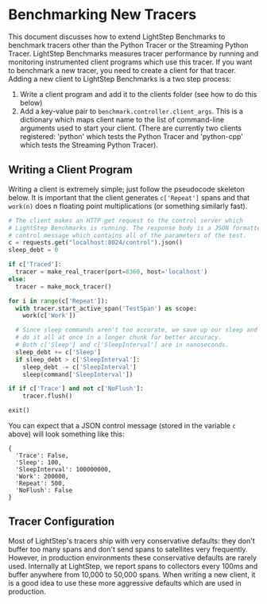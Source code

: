 # Benchmarking New Tracers

This document discusses how to extend LightStep Benchmarks to benchmark tracers other than the Python Tracer or the Streaming Python Tracer. LightStep Benchmarks measures tracer performance by running and monitoring instrumented client programs which use this tracer. If you want to benchmark a new tracer, you need to create a client for that tracer. Adding a new client to LightStep Benchmarks is a two step process:

1. Write a client program and add it to the clients folder (see how to do this below)
2. Add a key-value pair to `benchmark.controller.client_args`. This is a dictionary which maps client name to the list of command-line arguments used to start your client. (There are currently two clients registered: 'python' which tests the Python Tracer and 'python-cpp' which tests the Streaming Python Tracer).

## Writing a Client Program

Writing a client is extremely simple; just follow the pseudocode skeleton below. It is important that the client generates `c['Repeat']` spans and that `work(n)` does n floating point multiplications (or something similarly fast).

```python
# The client makes an HTTP get request to the control server which
# LightStep Benchmarks is running. The response body is a JSON formatted
# control message which contains all of the parameters of the test.
c = requests.get("localhost:8024/control").json()
sleep_debt = 0

if c['Traced']:
  tracer = make_real_tracer(port=8360, host='localhost')
else:
  tracer = make_mock_tracer()

for i in range(c['Repeat']):
  with tracer.start_active_span('TestSpan') as scope:
    work(c['Work'])

  # Since sleep commands aren't too accurate, we save up our sleep and
  # do it all at once in a longer chunk for better accuracy.
  # Both c['Sleep'] and c['SleepInterval'] are in nanoseconds.
  sleep_debt += c['Sleep']
  if sleep_debt > c['SleepInterval']:
    sleep_debt -= c['SleepInterval']
    sleep(command['SleepInterval'])

if if c['Trace'] and not c['NoFlush']:
    tracer.flush()

exit()
```

You can expect that a JSON control message (stored in the variable `c` above) will look something like this:

```
{
  'Trace': False,
  'Sleep': 100,
  'SleepInterval': 100000000,
  'Work': 200000,
  'Repeat': 500,
  'NoFlush': False
}
```

## Tracer Configuration

Most of LightStep's tracers ship with very conservative defaults: they don't buffer too many spans and don't send spans to satellites very frequently. However, in production environments these conservative defaults are rarely used. Internally at LightStep, we report spans to collectors every 100ms and buffer anywhere from 10,000 to 50,000 spans. When writing a new client, it is a good idea to use these more aggressive defaults which are used in production.
